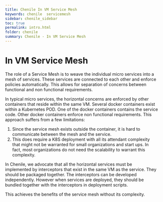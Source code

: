 ```yaml
---
title: Chenile In VM Service Mesh
keywords: chenile  servicemesh
sidebar: chenile_sidebar
toc: true
permalink: intro.html
folder: chenile
summary: Chenile - In VM Service Mesh
---
```


# In VM Service Mesh
The role of a Service Mesh is to weave the individual micro services into a mesh of services. These services are connected to each other and enforce policies automatically. This allows for separation of concerns between functional and non functional requirements. 

In typical micro services, the horizontal concerns are enforced by other containers that reside within the same VM. Several docker containers exist within a Kubernetes POD. One of the docker containers contains the service code. Other docker containers enforce non functional requirements. This approach suffers from a few limitations:
1. Since the service mesh exists outside the container, it is hard to communicate between the mesh and the service. 
2. This does require a K8S deployment with all its attendant complexity that might not be warranted for small organizations and start ups. In fact, most organizations do not need the scalability to warrant this complexity. 

In Chenile, we advocate that all the horizontal services must be implemented by interceptors that exist in the same VM as the service. They should be packaged together. The interceptors can be developed independently. However when services are deployed, they should be bundled together with the interceptors in deployment scripts. 

This achieves the benefits of the service mesh without its complexity.




